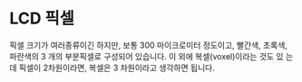 # LCD 픽셀

픽셀 크기가 여러종류이긴 하지만, 보통 300 마이크로미터 정도이고, 빨간색, 초록색,
파란색의 3 개의 부분픽셀로 구성되어 있습니다. 이 외에 복셀(voxel)이라는 것도 있
는데 픽셀이 2차원이라면, 복셀은 3 차원이라고 생각하면 됩니다.
